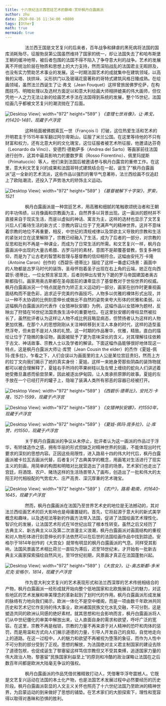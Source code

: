 ```yaml
---
title: 十六世纪法兰西宫廷艺术的巅峰:赏析枫丹白露画派
author: zhu
date: 2020-08-16 11:34:00 +0800
tags: [Other]
math: true
mermaid: true
---
```


&emsp; &emsp;&emsp; &emsp;法兰西王国是文艺复兴的后来者，百年战争和肆虐的黑死病将法国的国库消耗殆尽，征服勃艮第公国虽然维持了国家的统一，却让法国失去了和哈布斯堡王朝的缓冲地带，被后者包围的法国不得不陷入了争夺意大利的战争。艺术的发展离不开统治阶层在物质和思想上的大力支持，然而深陷战乱的法国君主无暇顾及，也没有实力赞助艺术事业的发展。这一时期法国艺术的成就集中在建筑领域，以高耸的尖塔、扶拱垛、尖形拱门以及玻璃花窗著称的哥特式建筑风格日臻成熟。在绘画领域，虽然法兰西诞生了让·弗戈（Jean Fouquet）这样曾旅居佛罗伦萨，在构图技巧、明暗处理以及选材方面足以和意大利绘画大师相拼媲美的伟大画师，但仅凭他一人之力无法让新的绘画艺术手法在法国得到系统的发展，整个15世纪，法国绘画几乎都被文艺复兴的潮流抛在了后面。

![Desktop View](/https://github.com/xudong-zhu01/xudong-zhu01.github.io/blob/961c9b79c0c1d66b759c2d3a1e3eb3a8e91ca528/assets/frenchart/1.png){: width="972" height="589" }
_《查理七世肖像》，让·弗戈，约1420-1481，现藏于卢浮宫_

&emsp; &emsp;&emsp; &emsp;这种局面被佛朗索瓦一世（François I）打破，这位热爱生活和艺术的开明君主于1515年率军翻过阿尔卑斯山，征服了米兰公国。在这里等待他的不只有财富和权力，还有北意大利的文化瑰宝，这位征服者被艺术所征服，他邀请达芬奇（Leonardo da Vinci）、安德烈·德勒萨多（Andrea del Sarto）等画家前往法国进行创作，这其中最具影响力的要数罗索（Rosso Fiorentino）、佩里玛提斯（Primatuccio）等人，他们来到法国后被邀请参与枫丹白露宫的重修工作。在这里，意大利文艺复兴的成果和法国哥特式建筑结合在一起，诞生了“枫丹白露画派”这一全新的艺术流派，这些作品以强烈的奢华气息著称，法兰西绘画不仅追赶上了欧陆潮流，还投入了声势浩大的矫饰主义运动。

![Desktop View](/https://github.com/xudong-zhu01/xudong-zhu01.github.io/blob/961c9b79c0c1d66b759c2d3a1e3eb3a8e91ca528/assets/frenchart/1.png){: width="972" height="589" }
_《基督被解下十字架》，罗索，1521_

&emsp; &emsp;&emsp; &emsp;枫丹白露画派是一种宫廷艺术，用高雅和细腻的笔触歌颂统治者和王朝的丰功伟绩，以肖像画和宗教画为主，自然界多以背景出现。这一画派的题材并不直接来自于现实生活，而是以虚拟的神话、寓言为主，这样的选材也显示了文艺复兴后人们看待生活的新方式：宗教内容让位于了充满声气的精神世界。这并不意味着宗教的地位不再重要，相反，中世纪的清规戒律以及禁欲主义导致的宗教和生活的紧张对立在这里解除了，宗教已经融入了生活，成为了后者的一部分，对宗教的反思和批判不再是一种课业，而成为了日常生活的所需。和文艺复兴一样，枫丹白露画派中出现的大量古希腊、古罗马时的素材，意图不是颠覆基督教，恢复多神信仰，而是为了让古老的智慧和哲理与基督教的信仰相符合。这幅由安托万·卡隆（Antoine Caron）创作的《西碧乐·德蒂比》描绘了这样一番虚幻场景：画面中的人物都是古罗马时代的装饰，圣母怀抱着圣子出现在右上角的云端，她正在向西碧乐·德蒂比，一位女预言家显灵，后者则伸出左臂为下跪的罗马帝国建国者奥古斯都指引。画家用奥古斯都在圣母面前的谦卑显示了基督教对于世俗世界的权威。枫丹白露画派另一个特点就是作为矫正主义运动的一部分，画家在创作时更重视画面结构而不是色彩，追求近乎完美的作画技巧，人物多以优雅的裸体形式出现，并以一种不太协调的比例刻意伸长或做出不自然的姿势来夸大形体的优雅和柔弱。以这幅枫丹白露画派的代表作《女猎神狄安娜》为例，这幅作品以女猎神为题材，反映出了狩猎在16世纪法国贵族生活中的重要地位。在这里狄安娜的脊柱显然被拉长了，虽然批评者认为这样让人物不成比例且略显病态，但赞扬者认为这样的人物更加优雅。在那个人的思想刚刚从关注神转移到关注人本身的时代，这样的造型虽然浮夸，但未尝不是对人体的礼赞。这一时期的作品奢华，优雅，精致。直白的描绘让位于了隐微的象征物，画面被赋予了更为意味深长的含义，对其理解往往依赖于古文、神话故事、宗教人士以及学者的解读。下面这幅作品能够很好地体现这一特点，这是枫丹白露派大师让·库赞（Jean Cousin the elder）的杰作《夏娃-佩玛·庞多拉》，乍看之下，人们会误以为画面里的主人公是某位宫廷贵妇，然而上方的拉丁文向我们揭示了她的真实身份：夏娃。这样一来她身旁那些阴森的装饰物就都可以被合理解释了，夏娃右手所持的苹果树枝以及左臂上缠绕的蛇向人们讲述着她受撒旦蛊惑而偷尝禁果，因此被逐出伊甸园，让人类承担原罪的故事。夏娃的左手放在一个已经打开的罐子上，隐喻了装满人类所有邪恶的容器已经被打开。

![Desktop View](/https://github.com/xudong-zhu01/xudong-zhu01.github.io/blob/961c9b79c0c1d66b759c2d3a1e3eb3a8e91ca528/assets/frenchart/1.png){: width="972" height="589" }
_《西碧乐·德蒂比》，安托万·卡隆，1521-1599，现藏于卢浮宫_

![Desktop View](/https://github.com/xudong-zhu01/xudong-zhu01.github.io/blob/961c9b79c0c1d66b759c2d3a1e3eb3a8e91ca528/assets/frenchart/1.png){: width="972" height="589" }
_《女猎神狄安娜》，约1550年，现藏于卢浮宫_

![Desktop View](/https://github.com/xudong-zhu01/xudong-zhu01.github.io/blob/961c9b79c0c1d66b759c2d3a1e3eb3a8e91ca528/assets/frenchart/1.png){: width="972" height="589" }
_《夏娃-佩玛·庞多拉》，让·库赞，约1550，现藏于卢浮宫_

&emsp; &emsp;&emsp; &emsp;关于枫丹白露画派的争议从未停止，批评者认为这一画派的作品过于浮华，有矫揉造作之感，拥有华丽的形式但缺乏对精神世界的刻画，不能体现出时代要求的深刻的思想内容。正因这些局限性，进入路易十四的伟大时代后，枫丹白露画派被卡拉瓦吉画派代替，后者复兴了古典美学的概念，用画笔对生活进行了现实主义的刻画，用简单的构图和明暗对比就营造出了诗意的场景。艺术家们也走出了宫廷，将酒馆、农户、赌场这样的生活场景带入了画布，创造出了一批和伟大的太阳王时代相般配的气势宏大、庄严高贵、深沉厚重的艺术瑰宝。

![Desktop View](/https://github.com/xudong-zhu01/xudong-zhu01.github.io/blob/961c9b79c0c1d66b759c2d3a1e3eb3a8e91ca528/assets/frenchart/1.png){: width="972" height="589" }
_《农户》，路易·勒南，约1640-1645，现藏于卢浮宫_
 
&emsp; &emsp;&emsp; &emsp;然而，枫丹白露画派在法国乃至世界艺术史的地位是无法撼动的，其对法兰西绘画艺术的巨大影响也是毋庸置疑的。首先，它将起源于意大利的新式美学概念和趣味，以及透视法等新的作画方法带入法国，促进了法国绘画艺术理性化、智识化的发展，让法国艺术形式在16世纪出现了根本性转变。虽然之后又经历了古典主义、新古典主义以及第二次浪漫主义浪潮，枫丹白露画派对画面结构的重视和对人物形体进行刻意伸长的手法依然可以在后世的法国绘画作品中找到踪迹。安格尔于1814年创作的《大宫女》就带有明显的枫丹白露画派的气息。同样受其影响，法国风景画艺术相比荷兰一直较为滞后，迟至18世纪末，才开始有一批新古典主义画家探索描绘自然风光，至19世纪初期，风景画才真正在法国蓬勃兴起。

![Desktop View](/https://github.com/xudong-zhu01/xudong-zhu01.github.io/blob/961c9b79c0c1d66b759c2d3a1e3eb3a8e91ca528/assets/frenchart/1.png){: width="972" height="589" }
_《大宫女》，让-奥古斯都-多米尼克·安格尔，1814，现藏于卢浮宫_
  
&emsp; &emsp;&emsp; &emsp;作为意大利文艺复兴的艺术表现形式和法兰西深厚的艺术传统相结合的产物，枫丹白露画派一经形成就开始向整个低地国家和北欧施展自己的魅力，对这些地区的艺术发展和审美理念的革新起到了划时代的作用。枫丹白露画派形成发展的脉络有力地向我们揭示，欧洲一体化不是空中楼阁，而是一项由数千年欧洲共同历史和艺术记忆作支持的伟大事业，欧洲诸国民族文化水乳交融，不可分割，这是塑造共同的欧洲认同感的绝好素材。就其思想和社会影响而言，枫丹白露画派将人们从中世纪僵化的审美中解放出来，让人直面自身的需求和欲望，呼吁广泛的宽容。在这里，宗教不再是枷锁，宗教的力量不再来源于对人精神的恐吓和肉体的惩罚，而是用温和方式向人们展示道德的力量，引导人开发自己的良知，自觉地走向上的道路。在这一过程中，人的魅力和欲望不再被视为堕落的象征，而作为人性中不可分割的部分受到了正视。思想的解放，为法国绝对主义君主制国家的建设去除了道德包袱，也促成诞生了黎塞留这样笃信宗教但又不受其束缚，追逐国家力量的伟大政治人物，黎塞留“民族国家利益至上”的原则和冷酷的政治谋略让法国在之后数百年间都是欧洲大陆毫无争议的强权。
  
&emsp; &emsp;&emsp; &emsp;枫丹白露画派的作品凭借优雅精致打动人，凭借奢华浮夸震撼人。它既是文艺复兴运动在法国的本土化产物，也是法国艺术发展过程中必然要经历的历史阶段。枫丹白露画派彰显的人文主义关怀也照亮了十六世纪法国乃至欧洲的精神世界，为启蒙运动的到来做好了思想的铺垫。在艺术家们的大胆探索下，理性和宽容得以取得对愚昧和恐惧的胜利。
